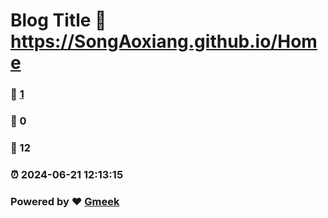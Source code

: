 # Blog Title :link: https://SongAoxiang.github.io/Home 
### :page_facing_up: [1](https://SongAoxiang.github.io/Home/tag.html) 
### :speech_balloon: 0 
### :hibiscus: 12 
### :alarm_clock: 2024-06-21 12:13:15 
### Powered by :heart: [Gmeek](https://github.com/Meekdai/Gmeek)
